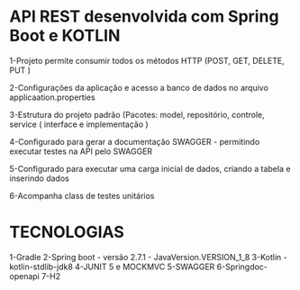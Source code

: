 
API REST desenvolvida com Spring Boot e KOTLIN
==============================================


   1-Projeto permite consumir todos os métodos HTTP (POST, GET, DELETE, PUT )

   2-Configurações da aplicação e acesso a banco de dados no arquivo applicaation.properties

   3-Estrutura do projeto padrão (Pacotes: model, repositório, controle, service ( interface e implementação )

   4-Configurado para gerar a documentação SWAGGER - permitindo executar testes na API pelo SWAGGER

   5-Configurado para executar uma carga inicial de dados, criando a tabela e inserindo dados

   6-Acompanha class de testes unitários 

TECNOLOGIAS
===========
   1-Gradle
   2-Spring boot  - versão 2.7.1  -  JavaVersion.VERSION_1_8
   3-Kotlin -  kotlin-stdlib-jdk8
   4-JUNIT 5 e MOCKMVC
   5-SWAGGER
   6-Springdoc-openapi
   7-H2
